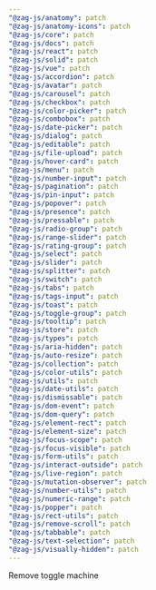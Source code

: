 ```yaml
---
"@zag-js/anatomy": patch
"@zag-js/anatomy-icons": patch
"@zag-js/core": patch
"@zag-js/docs": patch
"@zag-js/react": patch
"@zag-js/solid": patch
"@zag-js/vue": patch
"@zag-js/accordion": patch
"@zag-js/avatar": patch
"@zag-js/carousel": patch
"@zag-js/checkbox": patch
"@zag-js/color-picker": patch
"@zag-js/combobox": patch
"@zag-js/date-picker": patch
"@zag-js/dialog": patch
"@zag-js/editable": patch
"@zag-js/file-upload": patch
"@zag-js/hover-card": patch
"@zag-js/menu": patch
"@zag-js/number-input": patch
"@zag-js/pagination": patch
"@zag-js/pin-input": patch
"@zag-js/popover": patch
"@zag-js/presence": patch
"@zag-js/pressable": patch
"@zag-js/radio-group": patch
"@zag-js/range-slider": patch
"@zag-js/rating-group": patch
"@zag-js/select": patch
"@zag-js/slider": patch
"@zag-js/splitter": patch
"@zag-js/switch": patch
"@zag-js/tabs": patch
"@zag-js/tags-input": patch
"@zag-js/toast": patch
"@zag-js/toggle-group": patch
"@zag-js/tooltip": patch
"@zag-js/store": patch
"@zag-js/types": patch
"@zag-js/aria-hidden": patch
"@zag-js/auto-resize": patch
"@zag-js/collection": patch
"@zag-js/color-utils": patch
"@zag-js/utils": patch
"@zag-js/date-utils": patch
"@zag-js/dismissable": patch
"@zag-js/dom-event": patch
"@zag-js/dom-query": patch
"@zag-js/element-rect": patch
"@zag-js/element-size": patch
"@zag-js/focus-scope": patch
"@zag-js/focus-visible": patch
"@zag-js/form-utils": patch
"@zag-js/interact-outside": patch
"@zag-js/live-region": patch
"@zag-js/mutation-observer": patch
"@zag-js/number-utils": patch
"@zag-js/numeric-range": patch
"@zag-js/popper": patch
"@zag-js/rect-utils": patch
"@zag-js/remove-scroll": patch
"@zag-js/tabbable": patch
"@zag-js/text-selection": patch
"@zag-js/visually-hidden": patch
---
```


Remove toggle machine
